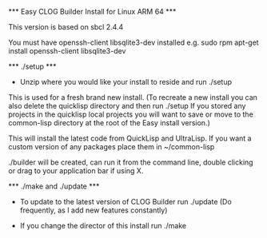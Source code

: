 *** Easy CLOG Builder Install for Linux ARM 64 ***

This version is based on sbcl 2.4.4

You must have openssh-client libsqlite3-dev installed e.g.
	sudo rpm apt-get install openssh-client libsqlite3-dev

*** ./setup ***

- Unzip where you would like your install to reside and run ./setup

This is used for a fresh brand new install. (To recreate a new install you can
also delete the quicklisp directory and then run ./setup If you stored
any projects in the quicklisp local projects you will want to save or move to
the common-lisp directory at the root of the Easy install version.)

This will install the latest code from QuickLisp and UltraLisp. If you want a
custom version of any packages place them in ~/common-lisp

./builder will be created, can run it from the command line, double clicking
or drag to your application bar if using X.


*** ./make and ./update ***

- To update to the latest version of CLOG Builder run ./update 
  (Do frequently, as I add new features constantly)

- If you change the director of this install run ./make
